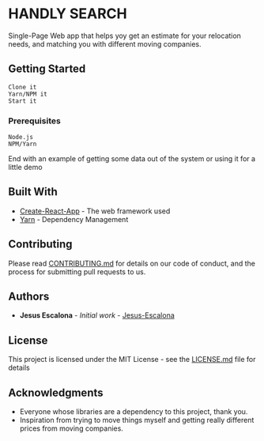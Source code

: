 # HANDLY SEARCH

Single-Page Web app that helps yoy get an estimate for your relocation needs, and matching you with different moving companies.

## Getting Started
```
Clone it
Yarn/NPM it
Start it
```

### Prerequisites



```
Node.js
NPM/Yarn
```
End with an example of getting some data out of the system or using it for a little demo

## Built With

* [Create-React-App](https://github.com/facebook/create-react-app) - The web framework used
* [Yarn](https://yarnpkg.com/lang/en/) - Dependency Management

## Contributing

Please read [CONTRIBUTING.md](https://gist.github.com/PurpleBooth/b24679402957c63ec426) for details on our code of conduct, and the process for submitting pull requests to us.

## Authors

* **Jesus Escalona** - *Initial work* - [Jesus-Escalona](https://github.com/jesus-escalona)

## License

This project is licensed under the MIT License - see the [LICENSE.md](LICENSE.md) file for details

## Acknowledgments

* Everyone whose libraries are a dependency to this project, thank you.
* Inspiration from trying to move things myself and getting really different prices from moving companies.
